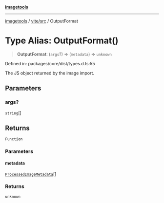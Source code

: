 [**imagetools**](../../../README.md)

***

[imagetools](../../../modules.md) / [vite/src](../README.md) / OutputFormat

# Type Alias: OutputFormat()

> **OutputFormat**: (`args`?) => (`metadata`) => `unknown`

Defined in: packages/core/dist/types.d.ts:55

The JS object returned by the image import.

## Parameters

### args?

`string`[]

## Returns

`Function`

### Parameters

#### metadata

[`ProcessedImageMetadata`](../interfaces/ProcessedImageMetadata.md)[]

### Returns

`unknown`
